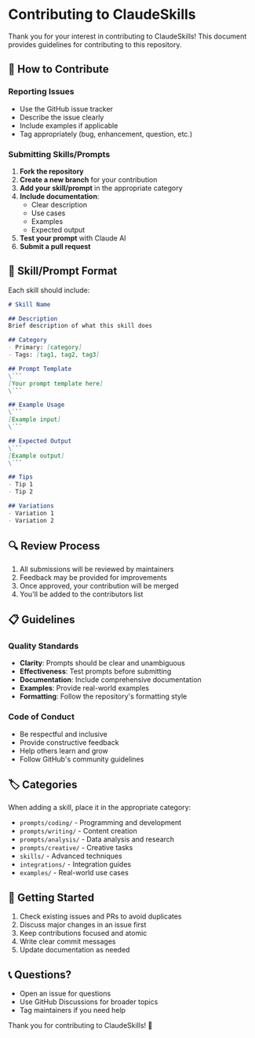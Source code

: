 # Contributing to ClaudeSkills

Thank you for your interest in contributing to ClaudeSkills! This document provides guidelines for contributing to this repository.

## 🎯 How to Contribute

### Reporting Issues

- Use the GitHub issue tracker
- Describe the issue clearly
- Include examples if applicable
- Tag appropriately (bug, enhancement, question, etc.)

### Submitting Skills/Prompts

1. **Fork the repository**
2. **Create a new branch** for your contribution
3. **Add your skill/prompt** in the appropriate category
4. **Include documentation**:
   - Clear description
   - Use cases
   - Examples
   - Expected output
5. **Test your prompt** with Claude AI
6. **Submit a pull request**

## 📝 Skill/Prompt Format

Each skill should include:

```markdown
# Skill Name

## Description
Brief description of what this skill does

## Category
- Primary: [category]
- Tags: [tag1, tag2, tag3]

## Prompt Template
\```
[Your prompt template here]
\```

## Example Usage
\```
[Example input]
\```

## Expected Output
\```
[Example output]
\```

## Tips
- Tip 1
- Tip 2

## Variations
- Variation 1
- Variation 2
```

## 🔍 Review Process

1. All submissions will be reviewed by maintainers
2. Feedback may be provided for improvements
3. Once approved, your contribution will be merged
4. You'll be added to the contributors list

## 📋 Guidelines

### Quality Standards

- **Clarity**: Prompts should be clear and unambiguous
- **Effectiveness**: Test prompts before submitting
- **Documentation**: Include comprehensive documentation
- **Examples**: Provide real-world examples
- **Formatting**: Follow the repository's formatting style

### Code of Conduct

- Be respectful and inclusive
- Provide constructive feedback
- Help others learn and grow
- Follow GitHub's community guidelines

## 🏷️ Categories

When adding a skill, place it in the appropriate category:

- `prompts/coding/` - Programming and development
- `prompts/writing/` - Content creation
- `prompts/analysis/` - Data analysis and research
- `prompts/creative/` - Creative tasks
- `skills/` - Advanced techniques
- `integrations/` - Integration guides
- `examples/` - Real-world use cases

## 🚀 Getting Started

1. Check existing issues and PRs to avoid duplicates
2. Discuss major changes in an issue first
3. Keep contributions focused and atomic
4. Write clear commit messages
5. Update documentation as needed

## 📞 Questions?

- Open an issue for questions
- Use GitHub Discussions for broader topics
- Tag maintainers if you need help

Thank you for contributing to ClaudeSkills! 🎉

